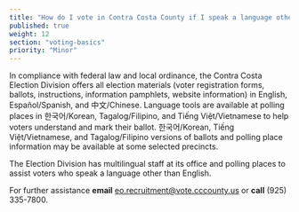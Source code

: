 ```yaml
---
title: "How do I vote in Contra Costa County if I speak a language other than English?"
published: true
weight: 12
section: "voting-basics"
priority: "Minor"
---
```


In compliance with federal law and local ordinance, the Contra Costa Election Division offers all election materials (voter registration forms, ballots, instructions, information pamphlets, website information) in English, Español/Spanish, and 中文/Chinese. Language tools are available at polling places in 한국어/Korean, Tagalog/Filipino, and Tiếng Việt/Vietnamese to help voters understand and mark their ballot. 한국어/Korean, Tiếng Việt/Vietnamese, and Tagalog/Filipino versions of ballots and polling place information may be available at some selected precincts.  

The Election Division has multilingual staff at its office and polling places to assist voters who speak a language other than English.  

For further assistance **email** [eo.recruitment@vote.cccounty.us](mailto:eo.recruitment@vote.cccounty.us) or **call** (925) 335-7800.  
